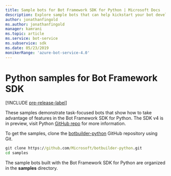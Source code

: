```yaml
---
title: Sample bots for Bot Framework SDK for Python | Microsoft Docs
description: Explore sample bots that can help kickstart your bot development with the Bot Framework SDK for Python.
author: jonathanfingold
ms.author: jonathanfingold
manager: kamrani
ms.topic: article
ms.service: bot-service
ms.subservice: sdk
ms.date: 05/23/2019
monikerRange: 'azure-bot-service-4.0' 
---
```


# Python samples for Bot Framework SDK
[!INCLUDE [pre-release-label](../includes/pre-release-label.md)]

These samples demonstrate task-focused bots that show how to take advantage of features in the Bot Framework SDK for Python. The SDK v4 is in preview, visit Python [GitHub repo](https://github.com/Microsoft/botbuilder-python) for more information. 

To get the samples, clone the [botbuilder-python](https://github.com/Microsoft/botbuilder-python) GitHub repository using Git.

```cmd
git clone https://github.com/Microsoft/botbuilder-python.git
cd samples
```
The sample bots built with the Bot Framework SDK for Python are organized in the **samples** directory.
